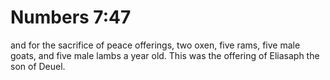 # Numbers 7:47

and for the sacrifice of peace offerings, two oxen, five rams, five male goats, and five male lambs a year old. This was the offering of Eliasaph the son of Deuel.
